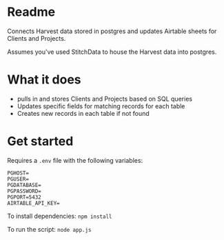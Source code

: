 # Readme

Connects Harvest data stored in postgres and updates Airtable sheets for Clients and Projects.

Assumes you've used StitchData to house the Harvest data into postgres.

# What it  does

* pulls in and stores Clients and Projects based on SQL queries
* Updates specific fields for matching records for each table
* Creates new records in each table if not found

# Get started

Requires a `.env` file with the following variables:

```
PGHOST=
PGUSER=
PGDATABASE=
PGPASSWORD=
PGPORT=5432
AIRTABLE_API_KEY=
```

To install dependencies:
`npm install`

To run the script:
`node app.js`
